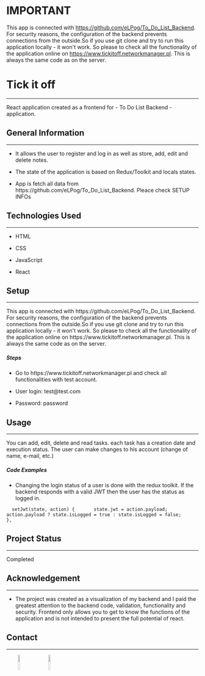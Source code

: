# IMPORTANT

This app is connected with https://github.com/eLPog/To_Do_List_Backend. For security reasons, the configuration of the backend prevents connections from the outside.So if you use git clone and try to run this application locally - it won't work. So please to check all the functionality of the application online on https://www.tickitoff.networkmanager.pl. This is always the same code as on the server.


<h1>Tick it off</h1>
<hr><p>React application created as a frontend for - To Do List Backend - application.</p><h2>General Information</h2>
<hr><ul>
<li>It allows the user to register and log in as well as store, add, edit and delete notes.</li>
</ul><ul>
<li>The state of the application is based on Redux/Toolkit and locals states.</li>
</ul><ul>
<li>App is fetch all data from https://github.com/eLPog/To_Do_List_Backend. Pleace check SETUP INFOs</li>
</ul><h2>Technologies Used</h2>
<hr><ul>
<li>HTML</li>
</ul><ul>
<li>CSS</li>
</ul><ul>
<li>JavaScript</li>
</ul><ul>
<li>React</li>
</ul><h2>Setup</h2>
<hr><p>This app is connected with https://github.com/eLPog/To_Do_List_Backend. For security reasons, the configuration of the backend prevents connections from the outside.So if you use git clone and try to run this application locally - it won't work. So please to check all the functionality of the application online on https://www.tickitoff.networkmanager.pl. This is always the same code as on the server.</p><h5>Steps</h5><ul>
<li>Go to https://www.tickitoff.networkmanager.pl and check all functionalities with test account.</li>
</ul><ul>
<li>User login: test@test.com</li>
</ul><ul>
<li>Password: password</li>
</ul><h2>Usage</h2>
<hr><p>You can add, edit, delete and read tasks. each task has a creation date and execution status. The user can make changes to his account (change of name, e-mail, etc.)</p><h5>Code Examples</h5><ul>
<li>Changing the login status of a user is done with the redux toolkit. If the backend responds with a valid JWT then the user has the status as logged in.</li>
</ul><p><code>  setJwt(state, action) {       state.jwt = action.payload;       action.payload ? state.isLogged = true : state.isLogged = false;     },</code></p><h2>Project Status</h2>
<hr><p>Completed</p><h2>Acknowledgement</h2>
<hr><ul>
<li>The project was created as a visualization of my backend and I paid the greatest attention to the backend code, validation, functionality and security. Frontend only allows you to get to know the functions of the application and is not intended to present the full potential of react.</li>
</ul><h2>Contact</h2>
<hr><p><span style="margin-right: 30px;"></span><a href="https://www.linkedin.com/in/lukas-pogorzelski-13412123a/"><img target="_blank" src="https://cdn.jsdelivr.net/gh/devicons/devicon/icons/linkedin/linkedin-original.svg" style="width: 10%;"></a><span style="margin-right: 30px;"></span><a href="https://github.com/eLPog"><img target="_blank" src="https://cdn.jsdelivr.net/gh/devicons/devicon/icons/github/github-original.svg" style="width: 10%;"></a></p>



